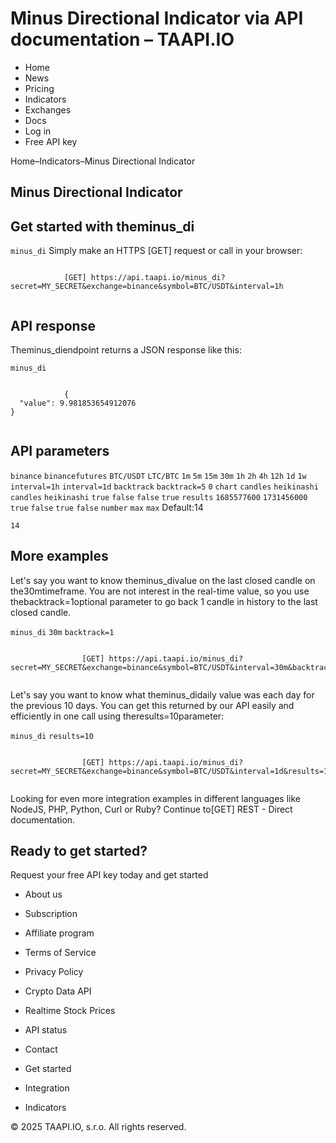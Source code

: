 # Minus Directional Indicator via API documentation – TAAPI.IO

- Home
- News
- Pricing
- Indicators
- Exchanges
- Docs
- Log in
- Free API key

Home–Indicators–Minus Directional Indicator


## Minus Directional Indicator

## Get started with theminus_di
`minus_di` Simply make an HTTPS [GET] request or call in your browser:


```

			[GET] https://api.taapi.io/minus_di?secret=MY_SECRET&exchange=binance&symbol=BTC/USDT&interval=1h
		
```

## API response
Theminus_diendpoint returns a JSON response like this:

`minus_di` 
```

			{
  "value": 9.981853654912076
}
		
```

## API parameters
`binance` `binancefutures` `BTC/USDT` `LTC/BTC` `1m` `5m` `15m` `30m` `1h` `2h` `4h` `12h` `1d` `1w` `interval=1h` `interval=1d` `backtrack` `backtrack=5` `0` `chart` `candles` `heikinashi` `candles` `heikinashi` `true` `false` `false` `true` `results` `1685577600` `1731456000` `true` `false` `true` `false` `number` `max` `max` Default:14

`14` 
## More examples
Let's say you want to know theminus_divalue on the last closed candle on the30mtimeframe. You are not interest in the real-time value, so you use thebacktrack=1optional parameter to go back 1 candle in history to the last closed candle.

`minus_di` `30m` `backtrack=1` 
```

				[GET] https://api.taapi.io/minus_di?secret=MY_SECRET&exchange=binance&symbol=BTC/USDT&interval=30m&backtrack=1
			
```
Let's say you want to know what theminus_didaily value was each day for the previous 10 days. You can get this returned by our API easily and efficiently in one call using theresults=10parameter:

`minus_di` `results=10` 
```

				[GET] https://api.taapi.io/minus_di?secret=MY_SECRET&exchange=binance&symbol=BTC/USDT&interval=1d&results=10
			
```
Looking for even more integration examples in different languages like NodeJS, PHP, Python, Curl or Ruby? Continue to[GET] REST - Direct documentation.


## Ready to get started?
Request your free API key today and get started

- About us
- Subscription
- Affiliate program
- Terms of Service
- Privacy Policy
- Crypto Data API
- Realtime Stock Prices
- API status
- Contact

- Get started
- Integration
- Indicators

© 2025 TAAPI.IO, s.r.o. All rights reserved.

